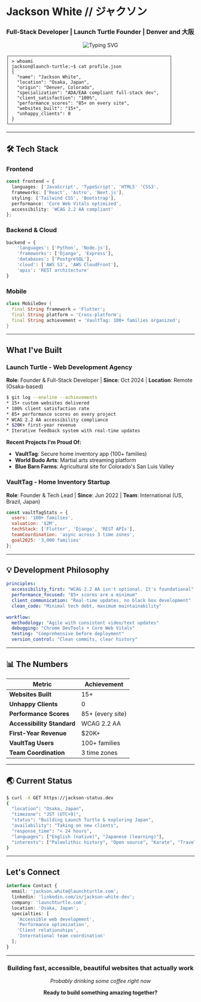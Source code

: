 # Jackson White // ジャクソン
### Full-Stack Developer | Launch Turtle Founder | Denver and 大阪

<div align="center">
  
![Typing SVG](https://readme-typing-svg.herokuapp.com/?color=00ff41&size=24&center=true&vCenter=true&width=800&lines=Full-Stack+Developer;15%2B+websites+%7C+Zero+unhappy+clients;WCAG+2.2+AA+accessibility+champion;85%2B+performance+scores+on+every+site;Currently+developing+from+Osaka%2C+Japan;Denver+native+living+the+async+dream)

</div>

```
┌────────────────────────────────────────────────────────────┐
│ > whoami                                                   │
│ jackson@launch-turtle:~$ cat profile.json                  │
│ {                                                          │
│   "name": "Jackson White",                                 │
│   "location": "Osaka, Japan",                              │
│   "origin": "Denver, Colorado",                            │
│   "specialization": "ADA/EAA compliant full-stack dev",    │
│   "client_satisfaction": "100%",                           │
│   "performance_scores": "85+ on every site",               │
│   "websites_built": "15+",                                 │
│   "unhappy_clients": 0                                     │
│ }                                                          │
└────────────────────────────────────────────────────────────┘
```

---

## 🛠️ Tech Stack

### Frontend
```typescript
const frontend = {
  languages: ['JavaScript', 'TypeScript', 'HTML5' 'CSS3',
  frameworks: ['React', 'Astro', 'Next.js'],
  styling: ['Tailwind CSS', 'Bootstrap'],
  performance: 'Core Web Vitals optimized',
  accessibility: 'WCAG 2.2 AA compliant'
};
```

### Backend & Cloud
```python
backend = {
    'languages': ['Python', 'Node.js'],
    'frameworks': ['Django', 'Express'],
    'databases': ['PostgreSQL'],
    'cloud': ['AWS S3', 'AWS CloudFront'],
    'apis': 'REST architecture'
}
```

### Mobile
```dart
class MobileDev {
  final String framework = 'Flutter';
  final String platform = 'Cross-platform';
  final String achievement = 'VaultTag: 100+ families organized';
}
```

---

## What I've Built

### **Launch Turtle** - Web Development Agency
**Role**: Founder & Full-Stack Developer | **Since**: Oct 2024 | **Location**: Remote (Osaka-based)

```bash
$ git log --oneline --achievements
* 15+ custom websites delivered
* 100% client satisfaction rate
* 85+ performance scores on every project
* WCAG 2.2 AA accessibility compliance
* $20K+ first-year revenue
* Iterative feedback system with real-time updates
```

**Recent Projects I'm Proud Of:**
- **VaultTag**: Secure home inventory app (100+ families)
- **World Budo Arts**: Martial arts streaming platform
- **Blue Barn Farms**: Agricultural site for Colorado's San Luis Valley

### **VaultTag** - Home Inventory Startup
**Role**: Founder & Tech Lead | **Since**: Jun 2022 | **Team**: International (US, Brazil, Japan)

```javascript
const vaultTagStats = {
  users: '100+ families',
  valuation: '$2M',
  techStack: ['Flutter', 'Django', 'REST APIs'],
  teamCoordination: 'async across 3 time zones',
  goal2025: '3,000 families'
};
```

---

## 💡 Development Philosophy

```yaml
principles:
  accessibility_first: "WCAG 2.2 AA isn't optional. It's foundational"
  performance_focused: "85+ scores are a minimum"
  client_communication: "Real-time updates, no black box development"
  clean_code: "Minimal tech debt, maximum maintainability"
  
workflow:
  methodology: "Agile with consistent video/text updates"
  debugging: "Chrome DevTools + Core Web Vitals"
  testing: "Comprehensive before deployment"
  version_control: "Clean commits, clear history"
```

---

## 📊 The Numbers

<div align="center">

| Metric | Achievement |
|--------|-------------|
| **Websites Built** | 15+ |
| **Unhappy Clients** | 0 |
| **Performance Scores** | 85+ (every site) |
| **Accessibility Standard** | WCAG 2.2 AA |
| **First-Year Revenue** | $20K+ |
| **VaultTag Users** | 100+ families |
| **Team Coordination** | 3 time zones |

</div>

---

## 🌏 Current Status

```bash
$ curl -X GET https://jackson-status.dev
{
  "location": "Osaka, Japan",
  "timezone": "JST (UTC+9)",
  "status": "Building Launch Turtle & exploring Japan",
  "availability": "Taking on new clients",
  "response_time": "< 24 hours",
  "languages": ["English (native)", "Japanese (learning)"],
  "interests": ["Paleolithic history", "Open source", "Karate", "Travel"]
}
```

---

## Let's Connect

```typescript
interface Contact {
  email: 'jackson.white@launchturtle.com';
  linkedin: 'linkedin.com/in/jackson-white-dev';
  company: 'launchturtle.com';
  location: 'Osaka, Japan';
  specialties: [
    'Accessible web development',
    'Performance optimization', 
    'Client relationships',
    'International team coordination'
  ];
}
```

---

<div align="center">

### **Building fast, accessible, beautiful websites that actually work**
*Probably drinking some coffee right now*

**Ready to build something amazing together?**

</div>
